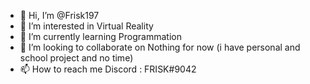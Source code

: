 - 👋 Hi, I’m @Frisk197
- 👀 I’m interested in Virtual Reality
- 🌱 I’m currently learning Programmation
- 💞️ I’m looking to collaborate on Nothing for now (i have personal and school project and no time)
- 📫 How to reach me Discord : FRISK#9042

<!---
Frisk197/Frisk197 is a ✨ special ✨ repository because its `README.md` (this file) appears on your GitHub profile.
You can click the Preview link to take a look at your changes.
--->
